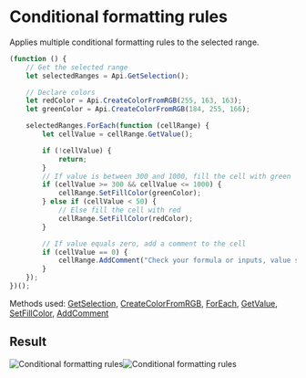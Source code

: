 # Conditional formatting rules

Applies multiple conditional formatting rules to the selected range.

<!-- This code snippet is shown in the screenshot. -->

<!-- eslint-skip -->

```ts
(function () {
    // Get the selected range
    let selectedRanges = Api.GetSelection();

    // Declare colors
    let redColor = Api.CreateColorFromRGB(255, 163, 163);
    let greenColor = Api.CreateColorFromRGB(184, 255, 166);

    selectedRanges.ForEach(function (cellRange) {
        let cellValue = cellRange.GetValue();

        if (!cellValue) {
            return;
        }
        // If value is between 300 and 1000, fill the cell with green
        if (cellValue >= 300 && cellValue <= 1000) {
            cellRange.SetFillColor(greenColor);
        } else if (cellValue < 50) {
            // Else fill the cell with red
            cellRange.SetFillColor(redColor);
        }

        // If value equals zero, add a comment to the cell
        if (cellValue == 0) {
            cellRange.AddComment("Check your formula or inputs, value should not be zero");
        }
    });
})();
```

Methods used: [GetSelection](/docs/office-api/usage-api/spreadsheet-api/Api/Methods/GetSelection.md), [CreateColorFromRGB](/docs/office-api/usage-api/spreadsheet-api/Api/Methods/CreateColorFromRGB.md), [ForEach](/docs/office-api/usage-api/spreadsheet-api/ApiRange/Methods/ForEach.md), [GetValue](/docs/office-api/usage-api/spreadsheet-api/ApiRange/Methods/GetValue.md), [SetFillColor](/docs/office-api/usage-api/spreadsheet-api/ApiRange/Methods/SetFillColor.md), [AddComment](/docs/office-api/usage-api/spreadsheet-api/ApiRange/Methods/AddComment.md)

## Result

<!-- imgpath -->

![Conditional formatting rules](/assets/images/plugins/conditional-formatting-rules.png#gh-light-mode-only)![Conditional formatting rules](/assets/images/plugins/conditional-formatting-rules.dark.png#gh-dark-mode-only)
